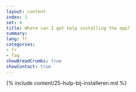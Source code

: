 ```yaml
---
layout: content
index: 1
set: 4
title: Where can I get help installing the app?
summary: 
lang: fr
categories:
- fr
- faq
showBreadCrumbs: true
showContact: true
---
```

{% include content/25-hulp-bij-installeren.md %}

